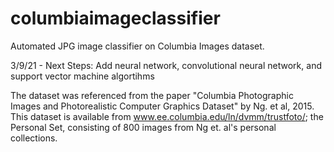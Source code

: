 # columbiaimageclassifier
Automated JPG image classifier on Columbia Images dataset.

3/9/21 - Next Steps: Add neural network, convolutional neural network, and support vector machine algortihms

The dataset was referenced from the paper "Columbia Photographic Images and Photorealistic Computer Graphics Dataset" by Ng. et al, 2015. 
This dataset is available from www.ee.columbia.edu/ln/dvmm/trustfoto/; the Personal Set, consisting of 800 images from Ng et. al's personal collections.

